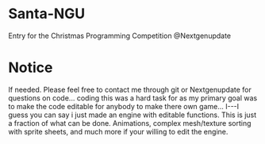 # Santa-NGU
Entry for the Christmas Programming Competition @Nextgenupdate

# Notice
If needed. Please feel free to contact me through git or Nextgenupdate for questions on code... coding this was a hard task for as my primary goal was to make the code editable for anybody to make there own game... I---I guess you can say i just made an engine with editable functions. This is just a fraction of what can be done. Animations, complex mesh/texture sorting with sprite sheets, and much more if your willing to edit the engine. 
